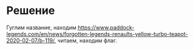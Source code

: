 # Решение

Гуглим название, находим https://www.paddock-legends.com/en/news/forgotten-legends-renaults-yellow-turbo-teapot-2020-02-07/b-119/, читаем, находим флаг.